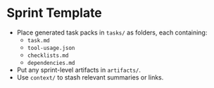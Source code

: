 # Sprint Template
- Place generated task packs in `tasks/` as folders, each containing:
  - `task.md`
  - `tool-usage.json`
  - `checklists.md`
  - `dependencies.md`
- Put any sprint-level artifacts in `artifacts/`.
- Use `context/` to stash relevant summaries or links.
